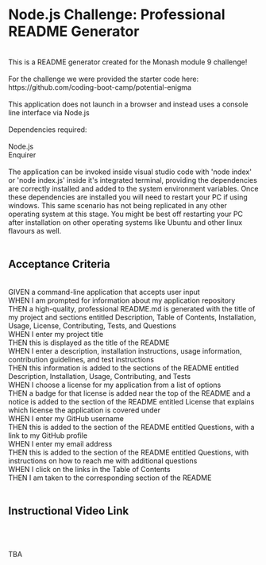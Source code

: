 # Node.js Challenge: Professional README Generator

<br>
This is a README generator created for the Monash module 9 challenge! 
<br>
<br>
For the challenge we were provided the starter code here: <br>
https://github.com/coding-boot-camp/potential-enigma 
<br>
<br>
This application does not launch in a browser and instead uses a console line interface via Node.js <br>
<br>
Dependencies required: <br>
<br>
Node.js <br>
Enquirer <br>
<br>
The application can be invoked inside visual studio code with 'node index' or 'node index.js' inside it's integrated terminal, 
providing the dependencies are correctly installed and added to the system environment variables. Once these dependencies are installed
you will need to restart your PC if using windows. This same scenario has not being replicated in any other operating system at this stage.
You might be best off restarting your PC after installation on other operating systems like Ubuntu and other linux flavours as well.
<br>
<br>

## Acceptance Criteria
<br>
GIVEN a command-line application that accepts user input
<br>
WHEN I am prompted for information about my application repository <br>
THEN a high-quality, professional README.md is generated with the title of my project and sections entitled Description, Table of Contents, Installation, Usage, License, Contributing, Tests, and Questions
<br>
WHEN I enter my project title <br>
THEN this is displayed as the title of the README
<br>
WHEN I enter a description, installation instructions, usage information, contribution guidelines, and test instructions <br>
THEN this information is added to the sections of the README entitled Description, Installation, Usage, Contributing, and Tests
<br>
WHEN I choose a license for my application from a list of options <br>
THEN a badge for that license is added near the top of the README and a notice is added to the section of the README entitled License that explains which license the application is covered under
<br>
WHEN I enter my GitHub username <br>
THEN this is added to the section of the README entitled Questions, with a link to my GitHub profile
<br>
WHEN I enter my email address <br>
THEN this is added to the section of the README entitled Questions, with instructions on how to reach me with additional questions
<br>
WHEN I click on the links in the Table of Contents <br>
THEN I am taken to the corresponding section of the README
<br>
<br>

## Instructional Video Link
<br>
<br>

TBA